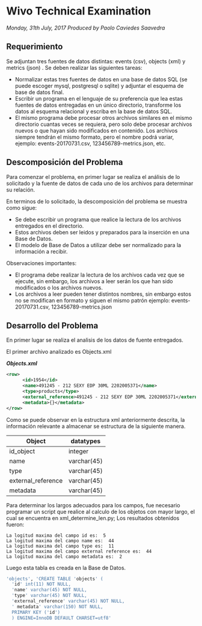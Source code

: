 # Wivo Technical Examination #
*Monday, 31th July, 2017*
*Produced by Paolo Caviedes Saavedra*

## Requerimiento ##

Se adjuntan tres fuentes de datos distintas: events (csv), objects (xml) y metrics (json) . Se deben realizar las siguientes tareas:  
* Normalizar estas tres fuentes de datos en una base de datos SQL (se puede escoger mysql, postgresql o sqlite) y adjuntar el esquema de base de datos final.  
* Escribir un programa en el lenguaje de su preferencia que lea estas fuentes de datos entregadas en un único directorio, transforme los datos al esquema relacional y escriba en la base de datos SQL.  
* El mismo programa debe procesar otros archivos similares en el mismo directorio cuantas veces se requiera, pero solo debe procesar archivos nuevos o que hayan sido modificados en contenido. Los archivos siempre tendrán el mismo formato, pero el nombre podrá variar, ejemplo: events-20170731.csv, 123456789-metrics.json, etc.

## Descomposición del Problema ##

Para comenzar el problema, en primer lugar se realiza el análisis de lo solicitado y la fuente de datos de cada uno de los archivos para determinar su relación. 

En terminos de lo solicitado, la descomposición del problema se muestra como sigue:  
* Se debe escribir un programa que realice la lectura de los archivos entregados en el directorio.  
* Estos archivos deben ser leidos y preparados para la inserción en una Base de Datos.  
* El modelo de Base de Datos a utilizar debe ser normalizado para la información a recibir.  

Observaciones importantes:  
* El programa debe realizar la lectura de los archivos cada vez que se ejecute, sin embargo, los archivos a leer serán los que han sido modificados o los archivos nuevos. 
* Los archivos a leer pueden tener distintos nombres, sin embargo estos no se modifican en formato y siguen el mismo patrón ejemplo: events-20170731.csv, 123456789-metrics.json

## Desarrollo del Problema ##

En primer lugar se realiza el analisis de los datos de fuente entregados. 

El primer archivo analizado es Objects.xml  

***Objects.xml***

```xml
<row>
	  <id>1954</id>
	  <name>491245 - 212 SEXY EDP 30ML 2202005371</name>
	  <type>products</type>
	  <external_reference>491245 - 212 SEXY EDP 30ML 2202005371</external_reference>
	  <metadata>{}</metadata>
</row>
```

Como se puede observar en la estructura xml anteriormente descrita, la información relevante a almacenar se estructura de la siguiente manera. 

|   Object   | datatypes  |
| ---------- | ---------- |
| id_object  | integer   |
| name   | varchar(45)   |
| type   | varchar(45)   |
| external_reference   | varchar(45)   |
| metadata | varchar(45)   |

Para determinar los largos adecuados para los campos, fue necesario programar un script que realice al calculo de los objetos con mayor largo, el cual se encuentra en xml_determine_len.py; Los resultados obtenidos fueron:
~~~
La logitud maxima del campo id es:  5
La logitud maxima del campo name es:  44
La logitud maxima del campo type es:  11
La logitud maxima del campo external reference es:  44
La logitud maxima del campo metadata es:  2
~~~

Luego esta tabla es creada en la Base de Datos.
```sql
'objects', 'CREATE TABLE 'objects' (
  'id' int(11) NOT NULL,
  'name' varchar(45) NOT NULL,
  'type' varchar(45) NOT NULL,
  'external_reference' varchar(45) NOT NULL,
  ' metadata' varchar(150) NOT NULL,
  PRIMARY KEY ('id')
  ) ENGINE=InnoDB DEFAULT CHARSET=utf8'
```

